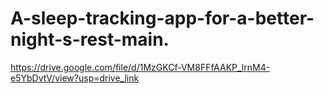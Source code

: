 # A-sleep-tracking-app-for-a-better-night-s-rest-main.
https://drive.google.com/file/d/1MzGKCf-VM8FFfAAKP_lrnM4-e5YbDvtV/view?usp=drive_link
